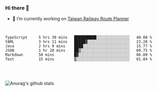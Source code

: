 ### Hi there 👋

- 🔭 I’m currently working on [Taiwan Railway Route Planner](https://github.com/Taiwan-Railway-Route-Planner)

<br/>

<!--START_SECTION:waka-->

```text
TypeScript     5 hrs 30 mins   ██████████░░░░░░░░░░░░░░░   40.08 %
YAML           3 hrs 11 mins   █████▓░░░░░░░░░░░░░░░░░░░   23.28 %
Java           2 hrs 9 mins    ████░░░░░░░░░░░░░░░░░░░░░   15.77 %
JSON           1 hr 20 mins    ██▒░░░░░░░░░░░░░░░░░░░░░░   09.75 %
Markdown       50 mins         █▓░░░░░░░░░░░░░░░░░░░░░░░   06.09 %
Text           15 mins         ▒░░░░░░░░░░░░░░░░░░░░░░░░   01.84 %
```

<!--END_SECTION:waka-->

<br/>
<br/>

![Anurag's github stats](https://github-readme-stats.vercel.app/api?username=DepickereSven&show_icons=true&theme=tokyonight)



<!--
**DepickereSven/DepickereSven** is a ✨ _special_ ✨ repository because its `README.md` (this file) appears on your GitHub profile.

Here are some ideas to get you started:

- 🔭 I’m currently working on ...
- 🌱 I’m currently learning ...
- 👯 I’m looking to collaborate on ...
- 🤔 I’m looking for help with ...
- 💬 Ask me about ...
- 📫 How to reach me: ...
- 😄 Pronouns: ...
- ⚡ Fun fact: ...
-->
